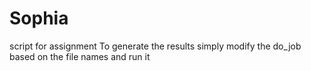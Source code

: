 # Sophia
script for assignment
To generate the results simply modify the do_job based on the file names and run it
